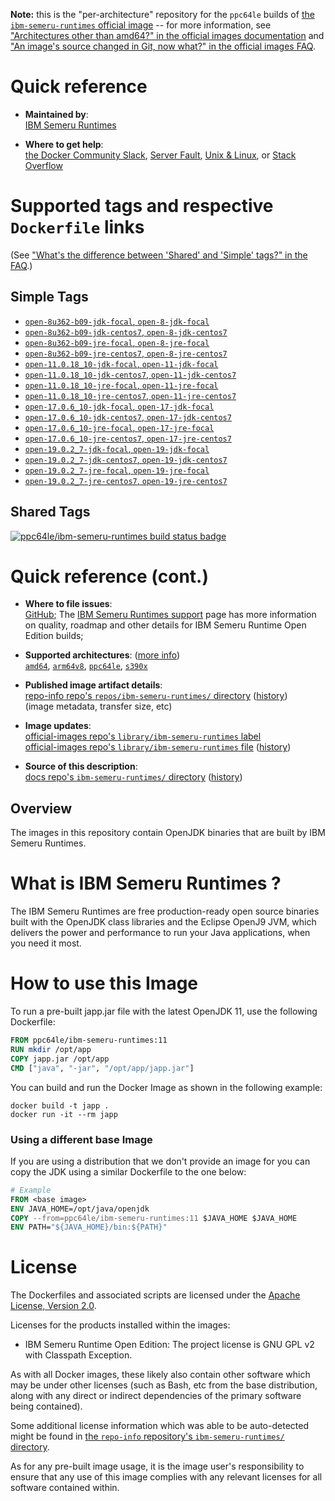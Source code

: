 <!--

********************************************************************************

WARNING:

    DO NOT EDIT "ibm-semeru-runtimes/README.md"

    IT IS AUTO-GENERATED

    (from the other files in "ibm-semeru-runtimes/" combined with a set of templates)

********************************************************************************

-->

**Note:** this is the "per-architecture" repository for the `ppc64le` builds of [the `ibm-semeru-runtimes` official image](https://hub.docker.com/_/ibm-semeru-runtimes) -- for more information, see ["Architectures other than amd64?" in the official images documentation](https://github.com/docker-library/official-images#architectures-other-than-amd64) and ["An image's source changed in Git, now what?" in the official images FAQ](https://github.com/docker-library/faq#an-images-source-changed-in-git-now-what).

# Quick reference

-	**Maintained by**:  
	[IBM Semeru Runtimes](https://github.com/ibmruntimes/semeru-containers)

-	**Where to get help**:  
	[the Docker Community Slack](https://dockr.ly/comm-slack), [Server Fault](https://serverfault.com/help/on-topic), [Unix & Linux](https://unix.stackexchange.com/help/on-topic), or [Stack Overflow](https://stackoverflow.com/help/on-topic)

# Supported tags and respective `Dockerfile` links

(See ["What's the difference between 'Shared' and 'Simple' tags?" in the FAQ](https://github.com/docker-library/faq#whats-the-difference-between-shared-and-simple-tags).)

## Simple Tags

-	[`open-8u362-b09-jdk-focal`, `open-8-jdk-focal`](https://github.com/ibmruntimes/semeru-containers/blob/753fc3c307aa76fe24f74990a8371eb97907fc7f/8/jdk/ubuntu/focal/Dockerfile.open.releases.full)
-	[`open-8u362-b09-jdk-centos7`, `open-8-jdk-centos7`](https://github.com/ibmruntimes/semeru-containers/blob/753fc3c307aa76fe24f74990a8371eb97907fc7f/8/jdk/centos/Dockerfile.open.releases.full)
-	[`open-8u362-b09-jre-focal`, `open-8-jre-focal`](https://github.com/ibmruntimes/semeru-containers/blob/753fc3c307aa76fe24f74990a8371eb97907fc7f/8/jre/ubuntu/focal/Dockerfile.open.releases.full)
-	[`open-8u362-b09-jre-centos7`, `open-8-jre-centos7`](https://github.com/ibmruntimes/semeru-containers/blob/753fc3c307aa76fe24f74990a8371eb97907fc7f/8/jre/centos/Dockerfile.open.releases.full)
-	[`open-11.0.18_10-jdk-focal`, `open-11-jdk-focal`](https://github.com/ibmruntimes/semeru-containers/blob/753fc3c307aa76fe24f74990a8371eb97907fc7f/11/jdk/ubuntu/focal/Dockerfile.open.releases.full)
-	[`open-11.0.18_10-jdk-centos7`, `open-11-jdk-centos7`](https://github.com/ibmruntimes/semeru-containers/blob/753fc3c307aa76fe24f74990a8371eb97907fc7f/11/jdk/centos/Dockerfile.open.releases.full)
-	[`open-11.0.18_10-jre-focal`, `open-11-jre-focal`](https://github.com/ibmruntimes/semeru-containers/blob/753fc3c307aa76fe24f74990a8371eb97907fc7f/11/jre/ubuntu/focal/Dockerfile.open.releases.full)
-	[`open-11.0.18_10-jre-centos7`, `open-11-jre-centos7`](https://github.com/ibmruntimes/semeru-containers/blob/753fc3c307aa76fe24f74990a8371eb97907fc7f/11/jre/centos/Dockerfile.open.releases.full)
-	[`open-17.0.6_10-jdk-focal`, `open-17-jdk-focal`](https://github.com/ibmruntimes/semeru-containers/blob/753fc3c307aa76fe24f74990a8371eb97907fc7f/17/jdk/ubuntu/focal/Dockerfile.open.releases.full)
-	[`open-17.0.6_10-jdk-centos7`, `open-17-jdk-centos7`](https://github.com/ibmruntimes/semeru-containers/blob/753fc3c307aa76fe24f74990a8371eb97907fc7f/17/jdk/centos/Dockerfile.open.releases.full)
-	[`open-17.0.6_10-jre-focal`, `open-17-jre-focal`](https://github.com/ibmruntimes/semeru-containers/blob/753fc3c307aa76fe24f74990a8371eb97907fc7f/17/jre/ubuntu/focal/Dockerfile.open.releases.full)
-	[`open-17.0.6_10-jre-centos7`, `open-17-jre-centos7`](https://github.com/ibmruntimes/semeru-containers/blob/753fc3c307aa76fe24f74990a8371eb97907fc7f/17/jre/centos/Dockerfile.open.releases.full)
-	[`open-19.0.2_7-jdk-focal`, `open-19-jdk-focal`](https://github.com/ibmruntimes/semeru-containers/blob/753fc3c307aa76fe24f74990a8371eb97907fc7f/19/jdk/ubuntu/focal/Dockerfile.open.releases.full)
-	[`open-19.0.2_7-jdk-centos7`, `open-19-jdk-centos7`](https://github.com/ibmruntimes/semeru-containers/blob/753fc3c307aa76fe24f74990a8371eb97907fc7f/19/jdk/centos/Dockerfile.open.releases.full)
-	[`open-19.0.2_7-jre-focal`, `open-19-jre-focal`](https://github.com/ibmruntimes/semeru-containers/blob/753fc3c307aa76fe24f74990a8371eb97907fc7f/19/jre/ubuntu/focal/Dockerfile.open.releases.full)
-	[`open-19.0.2_7-jre-centos7`, `open-19-jre-centos7`](https://github.com/ibmruntimes/semeru-containers/blob/753fc3c307aa76fe24f74990a8371eb97907fc7f/19/jre/centos/Dockerfile.open.releases.full)

## Shared Tags

[![ppc64le/ibm-semeru-runtimes build status badge](https://img.shields.io/jenkins/s/https/doi-janky.infosiftr.net/job/multiarch/job/ppc64le/job/ibm-semeru-runtimes.svg?label=ppc64le/ibm-semeru-runtimes%20%20build%20job)](https://doi-janky.infosiftr.net/job/multiarch/job/ppc64le/job/ibm-semeru-runtimes/)

# Quick reference (cont.)

-	**Where to file issues**:  
	[GitHub](https://github.com/ibmruntimes/Semeru-Runtimes/issues); The [IBM Semeru Runtimes support](https://ibm.com/semeru-runtimes) page has more information on quality, roadmap and other details for IBM Semeru Runtime Open Edition builds;

-	**Supported architectures**: ([more info](https://github.com/docker-library/official-images#architectures-other-than-amd64))  
	[`amd64`](https://hub.docker.com/r/amd64/ibm-semeru-runtimes/), [`arm64v8`](https://hub.docker.com/r/arm64v8/ibm-semeru-runtimes/), [`ppc64le`](https://hub.docker.com/r/ppc64le/ibm-semeru-runtimes/), [`s390x`](https://hub.docker.com/r/s390x/ibm-semeru-runtimes/)

-	**Published image artifact details**:  
	[repo-info repo's `repos/ibm-semeru-runtimes/` directory](https://github.com/docker-library/repo-info/blob/master/repos/ibm-semeru-runtimes) ([history](https://github.com/docker-library/repo-info/commits/master/repos/ibm-semeru-runtimes))  
	(image metadata, transfer size, etc)

-	**Image updates**:  
	[official-images repo's `library/ibm-semeru-runtimes` label](https://github.com/docker-library/official-images/issues?q=label%3Alibrary%2Fibm-semeru-runtimes)  
	[official-images repo's `library/ibm-semeru-runtimes` file](https://github.com/docker-library/official-images/blob/master/library/ibm-semeru-runtimes) ([history](https://github.com/docker-library/official-images/commits/master/library/ibm-semeru-runtimes))

-	**Source of this description**:  
	[docs repo's `ibm-semeru-runtimes/` directory](https://github.com/docker-library/docs/tree/master/ibm-semeru-runtimes) ([history](https://github.com/docker-library/docs/commits/master/ibm-semeru-runtimes))

## Overview

The images in this repository contain OpenJDK binaries that are built by IBM Semeru Runtimes.

# What is IBM Semeru Runtimes ?

The IBM Semeru Runtimes are free production-ready open source binaries built with the OpenJDK class libraries and the Eclipse OpenJ9 JVM, which delivers the power and performance to run your Java applications, when you need it most.

# How to use this Image

To run a pre-built japp.jar file with the latest OpenJDK 11, use the following Dockerfile:

```dockerfile
FROM ppc64le/ibm-semeru-runtimes:11
RUN mkdir /opt/app
COPY japp.jar /opt/app
CMD ["java", "-jar", "/opt/app/japp.jar"]
```

You can build and run the Docker Image as shown in the following example:

```console
docker build -t japp .
docker run -it --rm japp
```

### Using a different base Image

If you are using a distribution that we don't provide an image for you can copy the JDK using a similar Dockerfile to the one below:

```dockerfile
# Example
FROM <base image>
ENV JAVA_HOME=/opt/java/openjdk
COPY --from=ppc64le/ibm-semeru-runtimes:11 $JAVA_HOME $JAVA_HOME
ENV PATH="${JAVA_HOME}/bin:${PATH}"
```

# License

The Dockerfiles and associated scripts are licensed under the [Apache License, Version 2.0](http://www.apache.org/licenses/LICENSE-2.0.html).

Licenses for the products installed within the images:

-	IBM Semeru Runtime Open Edition: The project license is GNU GPL v2 with Classpath Exception.

As with all Docker images, these likely also contain other software which may be under other licenses (such as Bash, etc from the base distribution, along with any direct or indirect dependencies of the primary software being contained).

Some additional license information which was able to be auto-detected might be found in [the `repo-info` repository's `ibm-semeru-runtimes/` directory](https://github.com/docker-library/repo-info/tree/master/repos/ibm-semeru-runtimes).

As for any pre-built image usage, it is the image user's responsibility to ensure that any use of this image complies with any relevant licenses for all software contained within.

